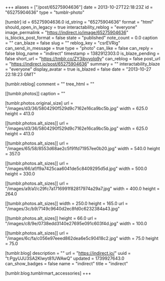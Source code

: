 +++
aliases = ["/post/65275904636"]
date = 2013-10-27T22:18:23Z
id = "65275904636"
type = "tumblr-photo"

[tumblr]
id = 65275904636.0
id_string = "65275904636"
format = "html"
should_open_in_legacy = true
interactability_reblog = "everyone"
image_permalink = "https://indirect.io/image/65275904636"
is_blocks_post_format = false
state = "published"
note_count = 0.0
caption = ""
can_blaze = false
slug = ""
reblog_key = "csrEVRig"
can_send_in_message = true
type = "photo"
can_like = false
can_reply = false
blog_name = "indirect"
timestamp = 1382912303.0
is_blaze_pending = false
short_url = "https://tmblr.co/ZY3jbyyolq9y"
can_reblog = false
post_url = "https://indirect.io/post/65275904636"
summary = ""
interactability_blaze = "everyone"
display_avatar = true
is_blazed = false
date = "2013-10-27 22:18:23 GMT"

[tumblr.reblog]
comment = ""
tree_html = ""

[[tumblr.photos]]
caption = ""

[tumblr.photos.original_size]
url = "/images/d3/36/5804290f529d9c7162e16ca9bc5b.jpg"
width = 625.0
height = 413.0

[[tumblr.photos.alt_sizes]]
url = "/images/d3/36/5804290f529d9c7162e16ca9bc5b.jpg"
width = 625.0
height = 413.0

[[tumblr.photos.alt_sizes]]
url = "/images/65/58/8553d68ae2c5f91fd71957ee0b20.jpg"
width = 540.0
height = 357.0

[[tumblr.photos.alt_sizes]]
url = "/images/66/af/f9a7425caa6041de5c8409295d5d.jpg"
width = 500.0
height = 330.0

[[tumblr.photos.alt_sizes]]
url = "/images/a9/a1/c29fc7a1716991f82817974a29a7.jpg"
width = 400.0
height = 264.0

[[tumblr.photos.alt_sizes]]
width = 250.0
height = 165.0
url = "/images/3c/b9/7149c9640d2ec8fd0c6232384a43.jpg"

[[tumblr.photos.alt_sizes]]
height = 66.0
url = "/images/c8/9e/0738edd3140e27695e091c603f4d.jpg"
width = 100.0

[[tumblr.photos.alt_sizes]]
url = "/images/6c/fa/c056e97eeed862dea6e5c90418c2.jpg"
width = 75.0
height = 75.0

[tumblr.blog]
description = ""
url = "https://indirect.io/"
uuid = "t:PgyUJU3SA2Klwyt81UWAwQ"
updated = 1739927643.0
can_show_badges = false
name = "indirect"
title = "indirect"

[tumblr.blog.tumblrmart_accessories]
+++
